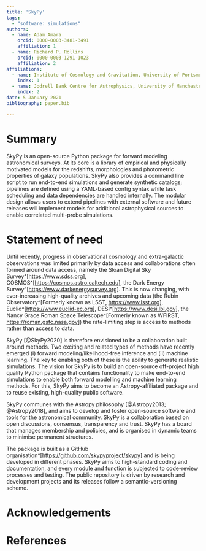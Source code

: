 ```yaml
---
title: 'SkyPy'
tags:
  - "software: simulations"
authors:
  - name: Adam Amara
    orcid: 0000-0003-3481-3491
    affiliation: 1
  - name: Richard P. Rollins
    orcid: 0000-0003-1291-1023
    affiliation: 2
affiliations:
  - name: Institute of Cosmology and Gravitation, University of Portsmouth, Portsmouth, P01 3FX UK
    index: 1
  - name: Jodrell Bank Centre for Astrophysics, University of Manchester, Manchester, M13 9PL UK
    index: 2
date: 5 January 2021
bibliography: paper.bib

---
```


# Summary

SkyPy is an open-source Python package for forward modeling astronomical surveys. At its core is a library of empirical and physically motivated models for the redshifts, morphologies and photometric properties of galaxy populations. SkyPy also provides a command line script to run end-to-end simulations and generate synthetic catalogs; pipelines are defined using a YAML-based config syntax while task scheduling and data dependencies are handled internally. The modular design allows users to extend pipelines with external software and future releases will implement models for additional astrophysical sources to enable correlated multi-probe simulations.


# Statement of need

Until recently,  progress in observational cosmology and extra-galactic observations was limited primarily by data access and collaborations often formed around data access, namely the Sloan Digital Sky Survey^[https://www.sdss.org], COSMOS^[https://cosmos.astro.caltech.edu], the Dark Energy Survey^[https://www.darkenergysurvey.org]. This is now changing, with ever-increasing high-quality archives and upcoming data (the Rubin Observatory^[Formerly known as LSST, https://www.lsst.org], Euclid^[https://www.euclid-ec.org], DESI^[https://www.desi.lbl.gov], the Nancy Grace Roman Space Telescope^[Formerly known as WFIRST, https://roman.gsfc.nasa.gov])
the rate-limiting step is access to methods rather than access to data.

SkyPy [@SkyPy2020] is therefore envisioned to be a collaboration built around methods. Two exciting  and related types of methods have recently emerged (i) forward modeling/likelihood-free inference and (ii) machine learning. The  key to enabling both of these is the ability to generate realistic simulations. The vision for SkyPy is to build an open-source off-project high quality Python package that contains functionality to make end-to-end simulations to enable both forward modelling and machine learning methods. For this, SkyPy aims to become an Astropy-affiliated package and to reuse existing, high-quality public software.

SkyPy communes with the Astropy philosophy [@Astropy2013; @Astropy2018], and aims to develop and foster open-source software and tools for the astronomical community. SkyPy is a collaboration based on open discussions, consensus, transparency and trust. SkyPy has a board that manages membership and policies, and is organised in dynamic teams to minimise permanent structures.

The package is built as a GitHub organisation^[https://github.com/skypyproject/skypy] and is being developed in different phases. SkyPy aims to high-standard coding and documentation, and every module and function is subjected to code-review processes and testing. The public repository is driven by research and development projects and its releases follow a semantic-versioning scheme.



# Acknowledgements



# References
